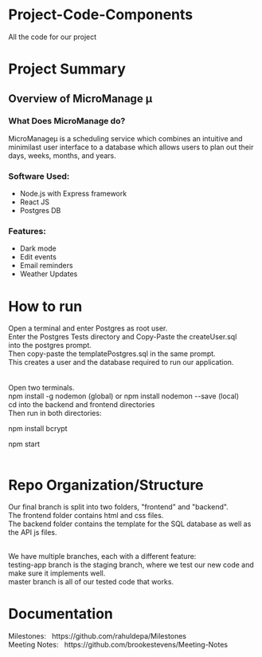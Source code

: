 # Project-Code-Components
All the code for our project

<h1>Project Summary</h1>

<h2>Overview of MicroManage &mu;</h2>
  <h3>What Does MicroManage do?</h3>
    MicroManage&mu; is a scheduling service which combines an
      intuitive and minimilast user interface to a database which allows
      users to plan out their days, weeks, months, and years. <br>

  <h3>Software Used: </h3>  
  <ul>
    <li> Node.js with Express framework</li>
    <li> React JS</li>
    <li> Postgres DB </li>
  </ul>
  
  <h3>Features:</h3>
  <ul>
    <li> Dark mode </li>
    <li> Edit events </li>
    <li> Email reminders </li>
    <li> Weather Updates </li>
  </ul>
  
<h1>How to run</h1>
Open a terminal and enter Postgres as root user.<br>
Enter the Postgres Tests directory and Copy-Paste the createUser.sql<br>
into the postgres prompt.<br>
Then copy-paste the templatePostgres.sql in the same prompt.<br>
This creates a user and the database required to run our application. <br>
<br>
<br>
Open two terminals. <br>
npm install -g nodemon (global) or npm install nodemon --save (local)<br>
cd into the backend and frontend directories <br>
Then run in both directories: <br>

npm install bcrypt<br>

npm start <br> <br>
<h1>Repo Organization/Structure</h1> 
Our final branch is split into two folders, "frontend" and "backend". <br>
The frontend folder contains html and css files. <br>
The backend folder contains the template for the SQL database as well as the API js files. <br><br>

We have multiple branches, each with a different feature:<br> 
testing-app branch is the staging branch, where we test our new code and make sure it implements well.<br>
master branch is all of our tested code that works.<br>

<h1>Documentation</h1>
Milestones: &nbsp; https://github.com/rahuldepa/Milestones <br>
Meeting Notes: &nbsp; https://github.com/brookestevens/Meeting-Notes <br>

 
  
  
